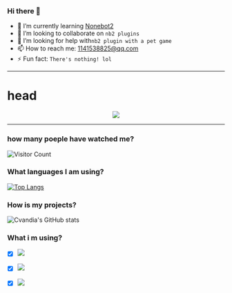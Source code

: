
### Hi there 👋

- 🌱 I’m currently learning [Nonebot2](https://v2.nonebot.dev/)
- 👯 I’m looking to collaborate on ```nb2 plugins```
- 🤔 I’m looking for help with```nb2 plugin with a pet game```
- 📫 How to reach me: 1141538825@qq.com
- ⚡ Fun fact: ```There's nothing! lol```

---

# head 
<div align="center">
<a href="github.com/Cvandia"><img src="https://avatars.githubusercontent.com/u/106718176?s=400&u=5a306b93a9a6ab806cd960f307a219aa133efcc6&v=4" shape=""></a>
</div>

---
### how many poeple have watched me?

![Visitor Count](https://profile-counter.glitch.me/Cvandia/count.svg)

### What languages I am using?

[![Top Langs](https://github-readme-stats.vercel.app/api/top-langs/?username=Cvandia)](https://github.com/Cvandia/github-readme-stats)

### How is my projects?

![Cvandia's GitHub stats](https://github-readme-stats.vercel.app/api?username=Cvandia&show_icons=true&theme=tokyonight)

### What i m using?

- [x] <a href="https://code.visualstudio.com/"><img src="https://img.shields.io/badge/tools-VScode-green"></a> 

- [x] <a href="https://www.python.org/downloads/release/python-390/"><img src="https://img.shields.io/badge/python-3.9.0-blue"></a> 

- [x] <a href=""><img src="https://img.shields.io/badge/QQ-1141538825-yellow"></a>
